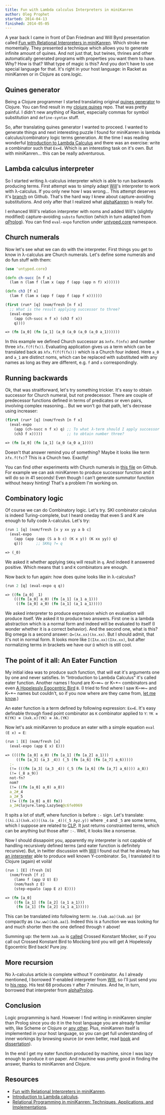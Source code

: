 ```yaml
---
title: Fun with Lambda calculus Interpreters in miniKanren
author: Oleg Prophet
started: 2014-04-13
finished: 2014-05-05
---
```


A year back I came in front of Dan Friedman and Will Byrd presentation called [Fun with Relational Interpreters in miniKanren](http://2013.flatmap.no/danwill.html). Which stroke me momentally. They presented a technique which allows you to generate infinite amount of quines. And not just that, but twines, thrines and other automatically generated programs with properties you want them to have. Why? How is that? What type of magic is this? And you don't have to use special language for that. It's right in your host language: in Racket as miniKanren or in Clojure as core.logic.

## Quines generator

Being a Clojure programmer I started translating original [quines generator](https://github.com/webyrd/quines) to Clojure. You can find result in my [clojure quines](https://github.com/Oregu/clj-quines) repo. That was pretty painful. I didn't new anything of Racket, especially commas for symbol substitution and `define-syntax` stuff.

So, after translating quines generator I wanted to proceed. I wanted to generate things and next interesting puzzle I found for miniKanren is lambda calculus/combinatory logic terms generation. At the time I was reading wonderful [Introduction to Lambda Calculus](http://www.cse.chalmers.se/research/group/logic/TypesSS05/Extra/geuvers.pdf) and there was an exercise: write a combinator such that `Ex=E`. Which is an interesting task on it's own. But with miniKanren… this can be really adventurous.

## Lambda calculus interpreter

So I started writing λ-calculus interpreter which is able to run backwards producing terms. First attempt was to simply adapt [Will](https://github.com/webyrd)'s interpreter to work with λ-calculus. If you only new how I was wrong… This attempt deserves it's [branch](https://github.com/Oregu/untyped/tree/naive) on Github. That's the hard way I knew about capture-avoiding substitutions. And only after that I realized what [alphaKanren](https://github.com/webyrd/alphaKanren) is really for.

I enhanced Will's relation interpreter with noms and added Will's (slightly modified) capture-avoiding `substo` function (which in turn adapted from [αProlog](http://homepages.inf.ed.ac.uk/jcheney/programs/aprolog/)). You can find `eval-expo` function under [untyped.core](https://github.com/Oregu/untyped/blob/master/src/untyped/core.clj) namespace.

## Church numerals

Now let's see what we can do with the interpreter. First things you get to know in λ-calculus are Church numerals. Let's define some numerals and do fun stuff with them:
```clojure
(use 'untyped.core)

(defn ch-succ [n f x]
  (lam n (lam f (lam x (app f (app (app n f) x))))))

(defn ch3 [f x]
  (lam f (lam x (app f (app f (app f x))))))

(first (run* [q] (nom/fresh [n f x]
  ;; What is the result applying successor to three?
  (eval-expo
    (app (ch-succ n f x) (ch3 f x))
    q))))

=> (fn [a_0] (fn [a_1] (a_0 (a_0 (a_0 (a_0 a_1))))))
```
In this example we defined Church successor as `λnfx.f(nfx)` and number three `λfx.f(f(fx))`. Evaluating application gives us a term which can be translated back as `λfx.f(f(f(fx)))` which is a Church four indeed. Here `a_0` and `a_1` are distinct noms, which can be replaced with substituted with any names as long as they are different, e.g. `f` and `x` correspondingly.

## Running backwards

Ok, that was straitforward, let's try something trickier. It's easy to obtain successor for Church numeral, but not predecessor. There are couple of predecessor functions defined in terms of predicates or even pairs, involving complex reasoning… But we won't go that path, let's decrease using increaser:
```clojure
(first (run* [q] (nom/fresh [n f x]
  (eval-expo
    (app (ch-succ n f x) q) ;; To what λ-term should I apply successor
    (ch3 f x)))))           ;; to obtain number three?

=> (fn [a_0] (fn [a_1] (a_0 (a_0 a_1))))
```
Doesn't that answer remind you of something? Maybe it looks like term `λfx.f(fx)`? This is a Church two. Exactly!

You can find other experiments with Church numerals in [this file](https://github.com/Oregu/untyped/blob/master/src/untyped/church.clj) on Github. For example we can ask miniKanren to produce successor function and it will do so in 41 seconds! Even though I can't generate summator function without heavy hinting! That's a problem I'm working on.

## Combinatory logic

Of course we can do Combinatory logic. Let's try. SKI combinator calculus is indeed Turing-complete, but I heard oneday that even S and K are enough to fully code λ-calculus. Let's try:
```clojure
(run 1 [q] (nom/fresh [x y xx yy a b c]
  (eval-expo
    (app (app (app (S a b c) (K x y)) (K xx yy)) q)
    q)))      ;; SKKq ?= q

=> (_0)
```
We asked it whether applying `SKKq` will result in `q`. And indeed it answered positive. Which means that `S` and `K` combinators are enough.

Now back to fun again: how does quine looks like in λ-calculus?
```clojure
(run 2 [q] (eval-expo q q))

=> ((fn [a_0] _1)
    (((fn [a_0] a_0) (fn [a_1] (a_1 a_1)))
     ((fn [a_0] a_0) (fn [a_1] (a_1 a_1)))))
```
We asked interpreter to produce expression which on evaluation will produce itself. We asked it to produce two answers. First one is a lambda abstraction which is a normal form and indeed will be evaluated to itself (I wonder whether it is a correct behavior). And the second one, what is this? Big omega is a second answer: `Ω=(λx.xx)(λx.xx)`. But I should admit, that it's not in normal form. It looks more like `I(Iλx.xx)(Iλx.xx)`, but after normalizing terms in brackets we have our `Ω` which is still cool.

## The point of it all: An Eater Function

My initial idea was to produce such function, that will eat it's arguments one by one and never satisfies. In “Introduction to Lambda Calculus” it's called eater function. Another names I found are K~∞~ or K~\*~ combinators and even [A Hopelessly Egocentric Bird](http://en.wikipedia.org/wiki/To_Mock_a_Mockingbird) `B`. (I tried to find where I saw K~∞~ and K~\*~ names but couldn't, so if you now where are they came from, [let me know](mailto:thehakutaku@gmail.com).)

An eater function is a term defined by following expression: `Ex=E`. It's easy definable through fixed point combinator as `K` combinator applied to `Y`: `YK ≡ K(YK) ≡ (λxk.x)(YK) ≡ λk.(YK)`

Now let's ask miniKanren to produce an eater with a simple equation `eval (E x) = E`:
```clojure
(run 1 [E] (nom/fresh [x]
  (eval-expo (app E x) E)))

=> ((((fn [a_0] a_0) (fn [a_1] (fn [a_2] a_1)))
     ((fn [a_3] (a_3 _4)) (_5 (fn [a_6] (fn [a_7] a_6)))))
  :-
  (!= (((fn [a_3] (a_3 _4)) (_5 (fn [a_6] (fn [a_7] a_6)))) a_8))
  (!= (_8 a_9))
  not-fn?
  nom?
  (!= ((fn [a_0] a_0) a_8))
  a_2#_4
  a_2#_5
  (!= ((fn [a_0] a_0) fn))
  a_2#clojure.lang.LazySeq@c6fe0969
```
It spits a lot of stuff, where function is before `:-` sign. Let's translate: `((λi.i)(λxk.x))((λa.(a _4))(_5 λyz.y))` where `_4` and `_5` are some terms, which I suppose are related to [CLP](http://en.wikipedia.org/wiki/Constraint_logic_programming). It just returns constrainted terms, which can be anything but those after `:-`. Well, it looks like a nonsense.

Now I should dissapoint you, apparently my interpreter is not capable of handling recursively defined terms (and eater function is definitely recursive). But, in twitter discussion with [Will](https://twitter.com/webyrd) I found out that he already has [an interpreter](https://github.com/webyrd/alphaKanren/blob/master/tests.scm#L980) able to produce well known Y-combinator. So, I translated it to Clojure (again) et voilà!
```clojure
(run 1 [E] (fresh [U]
  (nom/fresh [f z]
    (lamo f (app U U) E)
    (nom/hash z E)
    (step-equalo (app E z) E))))

=> (fn [a_0]
    ((fn [a_1] (fn [a_2] (a_1 a_1)))
     (fn [a_1] (fn [a_2] (a_1 a_1)))))
```
This can be translated into following term: `λe.(λab.aa)(λab.aa)` (or compactly as `(λw.ww)(λab.aa)`). Indeed this is a function we was looking for and much shorter then the one defined through `Y` above!

Summing up: the term `λab.aa` is [called](http://www.angelfire.com/tx4/cus/combinator/birds.html) Crossed Konstant Mocker, so if you call out Crossed Konstant Bird to Mocking bird you will get A Hopelessly Egocentric Bird back! Pure joy.

## More recursion

No λ-calculus article is complete without Y combinator. As I already mentioned, I borrowed Y-enabled interpreter from [WIll](https://github.com/webyrd/), so I'll just send you to [his repo](https://github.com/webyrd/alphaKanren/blob/master/tests.scm#L980). His test 68 produces `Y` after 7 minutes. And he, in turn, borrowed that interpreter from [alphaProlog](http://homepages.inf.ed.ac.uk/jcheney/programs/aprolog/).

## Conclusion

Logic programming is hard. However I find writing in miniKanren simpler than Prolog since you do it in the host language you are already familiar with, like Scheme or Clojure or [any other](http://minikanren.org/#implementations). Plus, miniKanren itself is implemented in your host language, so you can get full understanding of inner workings by browsing source (or even better, read [book](http://mitpress.mit.edu/books/reasoned-schemer) and [dissertation](http://gradworks.umi.com/3380156.pdf)).

In the end I get my eater function produced by machine, since I was lazy enough to produce it on paper. And machine was pretty good in finding the answer, thanks to miniKanren and Clojure.

## Resources

- [Fun with Relational Interpreters in miniKanren](http://2013.flatmap.no/danwill.html).
- [Introduction to Lambda calculus](http://www.cse.chalmers.se/research/group/logic/TypesSS05/Extra/geuvers.pdf).
- [Relational Programming in miniKanren: Techniques, Applications, and Implementations](http://gradworks.umi.com/3380156.pdf).
